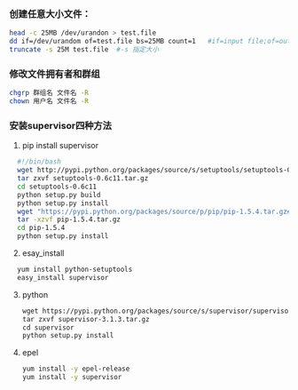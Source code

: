 ### 创建任意大小文件：
``` bash 
head -c 25MB /dev/urandon > test.file  
dd if=/dev/urandom of=test.file bs=25MB count=1   #if=input file;of=output file; bs=block size; count=被复制的块数
truncate -s 25M test.file  #-s 指定大小
```

### 修改文件拥有者和群组
``` bash 
chgrp 群组名 文件名 -R
chown 用户名 文件名 -R
```

### 安装supervisor四种方法
1. pip install  supervisor
``` bash
  #!/bin/bash
  wget http://pypi.python.org/packages/source/s/setuptools/setuptools-0.6c11.tar.gz
  tar zxvf setuptools-0.6c11.tar.gz
  cd setuptools-0.6c11
  python setup.py build
  python setup.py install
  wget "https://pypi.python.org/packages/source/p/pip/pip-1.5.4.tar.gz#md5=834b2904f92d46aaa33326"
  tar -xzvf pip-1.5.4.tar.gz
  cd pip-1.5.4
  python setup.py install
```
2. esay_install
``` bash
  yum install python-setuptools
  easy_install supervisor
```
3. python 
``` bash
　　wget https://pypi.python.org/packages/source/s/supervisor/supervisor-3.1.3.tar.gz
　　tar zxvf supervisor-3.1.3.tar.gz
　　cd supervisor
　　python setup.py install
```
4. epel
``` bash
　　yum install -y epel-release
　　yum install -y supervisor
```
